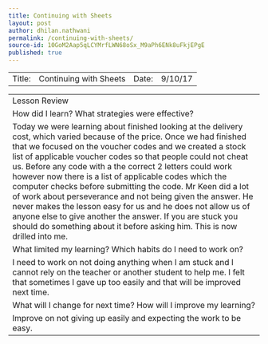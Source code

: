 ```yaml
---
title: Continuing with Sheets
layout: post
author: dhilan.nathwani
permalink: /continuing-with-sheets/
source-id: 10GoM2Aap5qLCYMrfLWN68oSx_M9aPh6ENk8uFkjEPgE
published: true
---
```

<table>
  <tr>
    <td>Title:  </td>
    <td> Continuing with Sheets</td>
    <td>Date:   </td>
    <td> 9/10/17</td>
  </tr>
</table>


<table>
  <tr>
    <td>Lesson Review </td>
  </tr>
  <tr>
    <td> How did I learn? What strategies were effective? 
</td>
  </tr>
  <tr>
    <td>Today we were learning about finished looking at the delivery cost, which varied because of the price. Once we had finished that we focused on the voucher codes and we created a stock list of applicable voucher codes so that people could not cheat us. Before any code with a the correct 2 letters could work however now there is a list of applicable codes which the computer checks before submitting the code. Mr Keen did a lot of work about perseverance and not being given the answer. He never makes the lesson easy for us and he does not allow us of anyone else to give another the answer. If you are stuck you should do something about it before asking him. This is now drilled into me.</td>
  </tr>
  <tr>
    <td> What limited my learning? Which habits do I need to work on?
 </td>
  </tr>
  <tr>
    <td>I need to work on not doing anything when I am stuck and I cannot rely on the teacher or another student to help me. I felt that sometimes I gave up too easily and that will be improved next time.   </td>
  </tr>
  <tr>
    <td>What will I change for next time? How will I improve my learning?
</td>
  </tr>
  <tr>
    <td>Improve on not giving up easily and expecting the work to be easy. </td>
  </tr>
</table>


